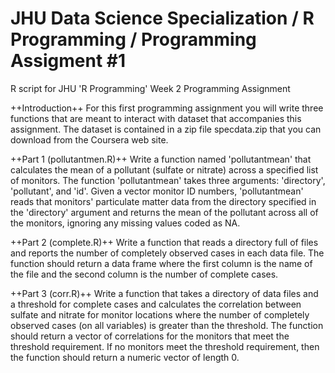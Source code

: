 # JHU Data Science Specialization / R Programming / Programming Assigment #1
R script for JHU 'R Programming' Week 2 Programming Assignment

++Introduction++
For this first programming assignment you will write three functions that are meant to interact with dataset that accompanies this assignment. The dataset is contained in a zip file specdata.zip that you can download from the Coursera web site.

++Part 1 (pollutantmen.R)++
Write a function named 'pollutantmean' that calculates the mean of a pollutant (sulfate or nitrate) across a specified list of monitors. The function 'pollutantmean' takes three arguments: 'directory', 'pollutant', and 'id'. Given a vector monitor ID numbers, 'pollutantmean' reads that monitors' particulate matter data from the directory specified in the 'directory' argument and returns the mean of the pollutant across all of the monitors, ignoring any missing values coded as NA. 

++Part 2 (complete.R)++
Write a function that reads a directory full of files and reports the number of completely observed cases in each data file. The function should return a data frame where the first column is the name of the file and the second column is the number of complete cases.

++Part 3 (corr.R)++
Write a function that takes a directory of data files and a threshold for complete cases and calculates the correlation between sulfate and nitrate for monitor locations where the number of completely observed cases (on all variables) is greater than the threshold. The function should return a vector of correlations for the monitors that meet the threshold requirement. If no monitors meet the threshold requirement, then the function should return a numeric vector of length 0.
